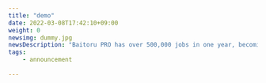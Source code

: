 ```yaml
---
title: "demo"
date: 2022-03-08T17:42:10+09:00
weight: 0
newsimg: dummy.jpg
newsDescription: "Baitoru PRO has over 500,000 jobs in one year, becoming No.1 in the medical, nursing care and other fields."
tags:
    - announcement
 
---
```

